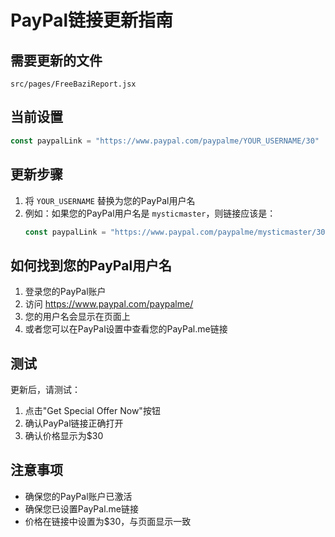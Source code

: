 # PayPal链接更新指南

## 需要更新的文件
`src/pages/FreeBaziReport.jsx`

## 当前设置
```javascript
const paypalLink = "https://www.paypal.com/paypalme/YOUR_USERNAME/30"
```

## 更新步骤
1. 将 `YOUR_USERNAME` 替换为您的PayPal用户名
2. 例如：如果您的PayPal用户名是 `mysticmaster`，则链接应该是：
   ```javascript
   const paypalLink = "https://www.paypal.com/paypalme/mysticmaster/30"
   ```

## 如何找到您的PayPal用户名
1. 登录您的PayPal账户
2. 访问 https://www.paypal.com/paypalme/
3. 您的用户名会显示在页面上
4. 或者您可以在PayPal设置中查看您的PayPal.me链接

## 测试
更新后，请测试：
1. 点击"Get Special Offer Now"按钮
2. 确认PayPal链接正确打开
3. 确认价格显示为$30

## 注意事项
- 确保您的PayPal账户已激活
- 确保您已设置PayPal.me链接
- 价格在链接中设置为$30，与页面显示一致 